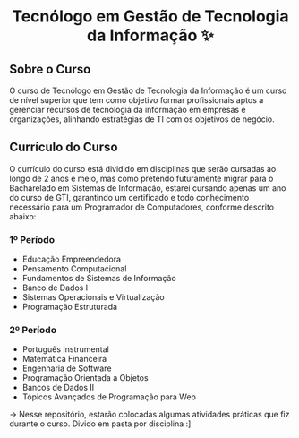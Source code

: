 <h1 align="center"> Tecnólogo em Gestão de Tecnologia da Informação ✨ </h1>

## Sobre o Curso

O curso de Tecnólogo em Gestão de Tecnologia da Informação é um curso de nível superior que tem como objetivo formar profissionais aptos a gerenciar recursos de tecnologia da informação em empresas e organizações, alinhando estratégias de TI com os objetivos de negócio.

## Currículo do Curso

O currículo do curso está dividido em disciplinas que serão cursadas ao longo de 2 anos e meio, mas como pretendo futuramente migrar para o Bacharelado em Sistemas de Informação, estarei cursando apenas um ano do curso de GTI, garantindo um certificado e todo conhecimento necessário para um Programador de Computadores, conforme descrito abaixo:

### 1º Período

- Educação Empreendedora
- Pensamento Computacional
- Fundamentos de Sistemas de Informação
- Banco de Dados I
- Sistemas Operacionais e Virtualização
- Programação Estruturada

### 2º Período

- Português Instrumental
- Matemática Financeira
- Engenharia de Software
- Programação Orientada a Objetos
- Bancos de Dados II
- Tópicos Avançados de Programação para Web


-> Nesse repositório, estarão colocadas algumas atividades práticas que fiz durante o curso. Divido em pasta por disciplina :]
